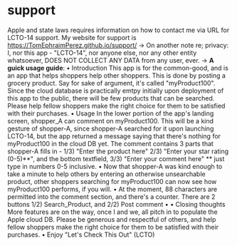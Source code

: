 # support
Apple and state laws requires information on how to contact me via URL for LCTO-14 support.
My website for support is https://TomEphraimPerez.github.io/support/
->
On another note re; privacy:
I, nor this app - "LCTO-14", nor anyone else, nor any other entity whatsoever, DOES NOT COLLECT ANY DATA from any user, ever.
->
**A guick usage guide**:
• Introduction
This app is for the common-good, and is an app that helps shoppers help other shoppers.
This is done by posting a grocery product. Say for sake of argument, it's called "myProduct100".
Since the cloud database is practically emtpy initially upon deployment of this app to the public,
there will be few products that can be searched. 
Please help fellow shoppers make the right choice for them to be satisfied with their purchases.
• Usage
In the lower portion of the app's landing screen, shopper_A can comment on myProduct100.
This will be a kind gesture of shopper-A, since shopper-A searched for it upon launching LCTO-14,
but the app returned a message saying that there's nothing for myProduct100 in the cloud DB yet.
The comment contains 3 parts that shopper-A fills in - 
1/3) "Enter the product here"
2/3) "Enter your star rating (0-5)**", and the bottom textfield,
3/3) "Enter your comment here"
** just type in numbers 0-5 inclusive.
•
Now that shopper-A was kind enough to take a minute to help others by entering an otherwise
unsearchable product, other shoppers searching for myProduct100 can now see how myProduct100
performs, if you will.
•
At the moment, 88 characters are permitted into the comment section, and there's a counter.
There are 2 buttons
1/2) Search_Product, and
2/2) Post comment
•
• Closing thoughts
More features are on the way, once I and we, all pitch in to populate the Apple cloud DB.
Please be generous and respectful of others, and help fellow shoppers make the right choice
for them to be satisfied with their purchases.
•
Enjoy "Let's Check This Out" (LCTO)
